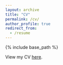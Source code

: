 ```yaml
---
layout: archive
title: "CV"
permalink: /cv/
author_profile: true
redirect_from:
  - /resume
---
```


{% include base_path %}

View my CV [here](files/cv.pdf).